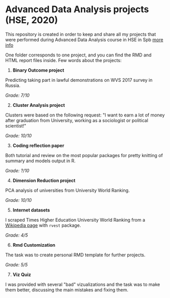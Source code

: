 # Advanced Data Analysis projects (HSE, 2020)

This repository is created in order to keep and share all my projects that were performed during Advanced Data Analysis course in HSE in Spb 
[more info](https://spb.hse.ru/en/ba/soc/courses/375312875.html)

One folder corresponds to one project, and you can find the RMD and HTML report files inside. Few words about the projects:
1. **Binary Outcome project**

Predicting taking part in lawful demonstrations on WVS 2017 survey in Russia.

*Grade: 7/10*

2. **Cluster Analysis project**

Clusters were based on the following request: "I want to earn a lot of money after graduation from University, working as a sociologist or political scientist!"

*Grade: 10/10*

3. **Coding reflection paper**

Both tutorial and review on the most popular packages for pretty knitting of summary and models output in R.

*Grade: ?/10*

4. **Dimension Reduction project**

PCA analysis of universities from University World Ranking.

*Grade: 10/10*

5. **Internet datasets**

I scraped Times Higher Education University World Ranking from a [Wikipedia page](https://en.wikipedia.org/wiki/Times_Higher_Education_World_University_Rankings) with `rvest` package.

*Grade: 4/5*


6. **Rmd Customization**

The task was to create personal RMD template for further projects.

*Grade: 5/5*

7. **Viz Quiz**

I was provided with several "bad" vizualizations and the task was to make them better, discussing the main mistakes and fixing them. 
